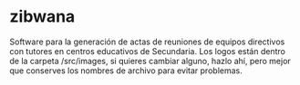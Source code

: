 # zibwana
Software para la generación de actas de reuniones de equipos directivos con tutores en centros educativos de Secundaria. Los logos están dentro de la carpeta /src/images, si quieres cambiar alguno, hazlo ahí, pero mejor que conserves los nombres de archivo para evitar problemas.
